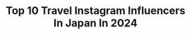 ---
title: Top 10 Travel Instagram Influencers In Japan In 2024
description: >-
  Find top travel Instagram influencers in Japan in 2024. Most popular hashtags: #japan #tokyo #japantravel #pr.
platform: Instagram
hits: 544
text_top: Discover the most popular Instagram influencers on inBeat.
text_bottom: Our search engine has 544 Instagram influencers like this in Japan for you to pitch.
profiles:
  - username: "kimdaoblog"
    fullname: >-
      Kim Dao
    bio: >-
      Lifestyle | Japan Travel Guide 🇯🇵 📍 Tokyo, JP Sony Digital Imaging Ambassador YT: KimDao 780K | KimDaoVlog 170K | KimDaoGame 170K 📧 kimdao90@gmail.com
    location: "Japan"
    followers: 171454
    engagement: 757
    commentsToLikes: 0.015006
    id: ck1373xue9ni40i19n75j7k3q
    verified: false
    hashtags: "#japantraveltips, #tokyo, #japan, #tokyotravelguide"
  - username: "officialmissneko"
    fullname: >-
      Miss Neko
    bio: >-
      I'm Johanna 🌸 Japanese fashion 🌸 kawaii culture 🌸 travel 🌎 🌸 大学卒✨日本語OK🇯🇵 my teacup Pom 🐶: @himaripom 🇩🇪->🇯🇵(1 year)->🇺🇸 L.A. 🏝
    location: "Japan"
    followers: 16862
    engagement: 497
    commentsToLikes: 0.030662
    id: cl5jb4nvz7hyq0i230znyrrph
    verified: false
    hashtags: "#polylove, #polyamorous, #mymelody, #cosplaygirl"
  - username: "shingo_gokan"
    fullname: >-
      Shingo Gokan
    bio: >-
      World Travel Bartender 🌏 Founder of SG group🌅 5 World’s/ Asia’s 50 Best & 5 new bars🍸 Tokyo🗼Shanghai 🐉 NYC🗽Okinawa 🏝️ @thesgshochu @kokuto_de_lequio
    location: "Japan"
    followers: 23379
    engagement: 477
    commentsToLikes: 0.018001
    id: ck0u9h8vj9tx70i19if63016o
    verified: false
    hashtags: "#sggroup, #sgcs, #sg, #thesgclub"
  - username: "ayane7628"
    fullname: >-
      Ayane Motomitsu
    bio: >-
      ※無断転載厳禁 🗼絶景好きフォトグラファー / Tokyo / Fukuoka 📸Photoshoper / Tiktoker / Traveler 📸WPC国際フォトコン日本代表 📸Sony α7Ⅳ, iPhone15pro Max Adobeエバンジェリスト アメリカキャンピングカー横断
    location: "Japan"
    followers: 349570
    engagement: 2040
    commentsToLikes: 0.005278
    id: ck14h9hb397jz0i1983ajeuzh
    verified: false
    hashtags: "#igersjp, #sakura, #japan, #photo"
  - username: "bunnytokyo"
    fullname: >-
      Elsa Arribas | @Bunnytokyo
    bio: >-
      Daily TOKYO Hidden Gems, JAPAN travel tips and ANIME-infused things to do!📍Tokyo based since 2016 🚫DO NOT REPOST ↓ Custom 🇯🇵 Travel Itineraries ✈️🗾 ↓
    location: "Japan"
    followers: 217097
    engagement: 418
    commentsToLikes: 0.047365
    id: ck0u1whf9y9dm0i19fleklet4
    verified: false
    hashtags: "#tokyotrip, #japantrip, #animeinreallife, #animelife"
  - username: "amrgnd"
    fullname: >-
      Amar GND
    bio: >-
      📍Paris 💚Japan🎌 ♾️Dancer | Photographer | Traveler Portraits @soulsbyamar 📩DM for photo sessions 🖼️Prints available DM 📷© @lumix_france
    location: "Japan"
    followers: 10061
    engagement: 468
    commentsToLikes: 0.035341
    id: ck8t1xh71xfof0j78cw7efuwt
    verified: false
    hashtags: "#blancnoir2, #paris, #lumixfr, #bcncollective"
  - username: "milez728"
    fullname: >-
      青山舞莉　MILEY AOYAMA
    bio: >-
      tokyo & traveling travel fashion makeup waseda お仕事 info@qualiam.com 🇯🇵🇮🇩🇸🇬🇺🇸 @mile_official__ 月1海外旅行に行く人
    location: "Japan"
    followers: 45914
    engagement: 430
    commentsToLikes: 0.001633
    id: ck8t7wy4ti8x70j78cxqlaynx
    verified: false
    hashtags: "#pr, #lovebonito, #gu, #murua"
  - username: "tiffanytchen"
    fullname: >-
      Tiffany Chen
    bio: >-
      🌴 los angeles based traveling the world rn 🌎 collabs 💌 tiffanychenbiz@gmail.com
    location: "Japan"
    followers: 442042
    engagement: 786
    commentsToLikes: 0.016600
    id: ckxp7y9s0a1ve0j2311q3dhff
    verified: false
    hashtags: "#tokyo, #japan, #macau, #costco"
  - username: "oliverroggisch"
    fullname: >-
      Oliver Roggisch
    bio: >-
      Handball 🤾‍♂️ / Scuba Diving 🦈/ Japanese Koi 🇯🇵 / Travelling and Underwater Photographer 🐋 happiness is a choice ♥️
    location: "Japan"
    followers: 51164
    engagement: 304
    commentsToLikes: 0.013192
    id: ck15rt5ti9kor0i190f5kq3eb
    verified: true
    hashtags: "#gameday, #nigrineffekt, #wirihralle, #aufgehtsjungs"
  - username: "kunichi_nomura"
    fullname: >-
      Kunichi Nomura 野村訓市
    bio: >-
      Editor,writer, designer, radio DJ& tripster. www.breakfastclubtokyo.com www.j-wave.co.jp/original/travelling
    location: "Japan"
    followers: 209708
    engagement: 305
    commentsToLikes: 0.005155
    id: ck0u6udag33hg0i19y4z7dc8p
    verified: false
    hashtags: "#nikecraftweartester, #nospringbreakers, #travellingwithoutmoving, #lovefrom"
---